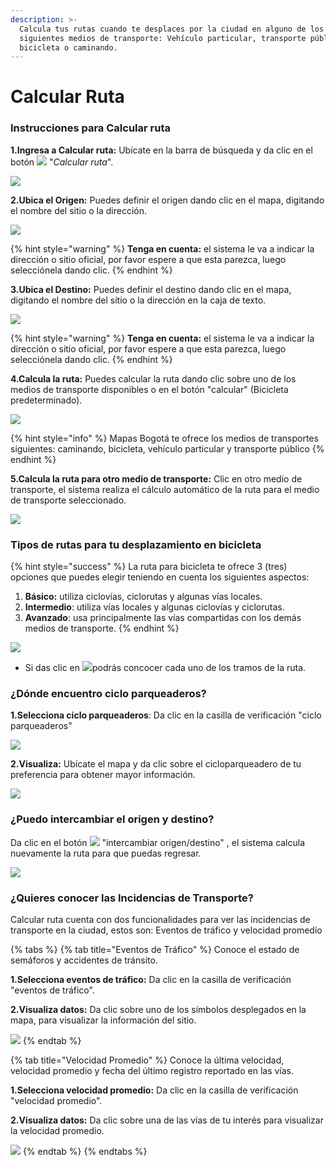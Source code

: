 ```yaml
---
description: >-
  Calcula tus rutas cuando te desplaces por la ciudad en alguno de los
  siguientes medios de transporte: Vehículo particular, transporte público,
  bicicleta o caminando.
---
```


# Calcular Ruta

###                                                Instrucciones para Calcular ruta

**1.Ingresa a Calcular ruta:** Ubícate en la barra de búsqueda y da clic en el botón ![](.gitbook/assets/calcular-ruta.PNG) "_Calcular ruta_".

![](.gitbook/assets/image%20%2892%29.png)

**2.Ubica el Origen:** Puedes definir el origen dando clic en el mapa, digitando el nombre del sitio o la dirección.

![](.gitbook/assets/image%20%28129%29.png)

{% hint style="warning" %}
**Tenga en cuenta:** el sistema le va a indicar la dirección o sitio oficial, por favor espere a que esta parezca, luego selecciónela dando clic.
{% endhint %}

**3.Ubica el Destino:** Puedes definir el destino dando clic en el mapa, digitando el nombre del sitio o la dirección en la caja de texto.

![](.gitbook/assets/image%20%28136%29.png)

{% hint style="warning" %}
**Tenga en cuenta:** el sistema le va a indicar la dirección o sitio oficial, por favor espere a que esta parezca, luego selecciónela dando clic.
{% endhint %}

**4.Calcula la ruta:** Puedes calcular la ruta dando clic sobre uno de los medios de transporte disponibles o en el botón "calcular" \(Bicicleta predeterminado\). 

![](.gitbook/assets/image%20%28244%29.png)

{% hint style="info" %}
Mapas Bogotá te ofrece los medios de transportes siguientes: caminando, bicicleta, vehículo particular y transporte público
{% endhint %}

**5.Calcula la ruta para otro medio de transporte:** Clic en otro medio de transporte, el sistema realiza el cálculo automático de la ruta para el medio de transporte seleccionado.

![](.gitbook/assets/image%20%28190%29.png)

### Tipos de rutas para tu desplazamiento en bicicleta

{% hint style="success" %}
La ruta para bicicleta te ofrece 3 \(tres\) opciones que puedes elegir teniendo en cuenta los siguientes aspectos:

1. **Básico:** utiliza ciclovías, ciclorutas y algunas vías locales.
2. **Intermedio**: utiliza vías locales y algunas ciclovías y ciclorutas.
3. **Avanzado**: usa principalmente las vías compartidas con los demás medios de transporte.
{% endhint %}

![](.gitbook/assets/image%20%28127%29.png)

* Si das clic en ![](.gitbook/assets/ver-indicaciones%20%281%29.PNG)podrás concocer cada uno de los tramos de la ruta.

### ¿Dónde encuentro ciclo parqueaderos?

**1.Selecciona ciclo parqueaderos**: Da clic en la casilla de verificación "ciclo parqueaderos"

![](.gitbook/assets/image%20%2872%29.png)

**2.Visualiza:** Ubícate el mapa y da clic sobre el cicloparqueadero de tu preferencia para obtener mayor información.

![](.gitbook/assets/image%20%28177%29.png)



### ¿Puedo intercambiar el origen y destino?

Da clic en el botón ![](.gitbook/assets/regorigen.PNG) "intercambiar origen/destino" , el sistema calcula nuevamente la ruta para que puedas regresar.

![](.gitbook/assets/image%20%28253%29.png)



### ¿Quieres conocer las Incidencias de Transporte?

Calcular ruta cuenta con dos funcionalidades para ver las incidencias de transporte en la ciudad, estos son: Eventos de tráfico y velocidad promedio

{% tabs %}
{% tab title="Eventos de Tráfico" %}
Conoce el estado de semáforos y accidentes de tránsito.

**1.Selecciona eventos de tráfico:** Da clic en la casilla de verificación "eventos de tráfico".

**2.Visualiza datos:** Da clic sobre uno de los símbolos desplegados en la mapa, para visualizar la información del sitio.

![](.gitbook/assets/image%20%2822%29.png)
{% endtab %}

{% tab title="Velocidad Promedio" %}
Conoce la última velocidad, velocidad promedio y fecha del último registro reportado en las vías.

**1.Selecciona velocidad promedio:** Da clic en la casilla de verificación "velocidad promedio".

**2.Visualiza datos:** Da clic sobre una de las vías de tu interés para visualizar la velocidad promedio.

![](.gitbook/assets/image%20%28233%29.png)
{% endtab %}
{% endtabs %}

